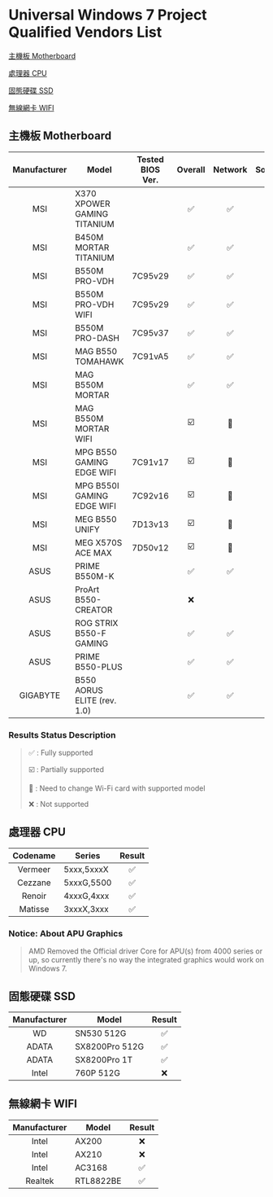# Universal Windows 7 Project Qualified Vendors List


[主機板 Motherboard](#motherboard)

[處理器 CPU](#cpu)

[固態硬碟 SSD](#ssd)

[無線網卡 WIFI](#wifi)


<a name="motherboard"/>

## 主機板 Motherboard

| Manufacturer | Model | Tested BIOS Ver. | Overall | Network | Sound |
| :---: | --- | :---: | :---: | :---: | :---: |
| MSI | X370 XPOWER GAMING TITANIUM |  | ✅ | ✅ | ✅ |
| MSI | B450M MORTAR TITANIUM |  | ✅ | ✅ | ✅ |
| MSI | B550M PRO-VDH | 7C95v29 | ✅ | ✅ | ✅ |
| MSI | B550M PRO-VDH WIFI | 7C95v29 | ✅ | ✅ | ✅ |
| MSI | B550M PRO-DASH | 7C95v37 | ✅ | ✅ | ✅ |
| MSI | MAG B550 TOMAHAWK | 7C91vA5 | ✅ | ✅ | ✅ |
| MSI | MAG B550M MORTAR |  | ✅ | ✅ | ✅ |
| MSI | MAG B550M MORTAR WIFI |  | ☑️ |📶 | ✅ |
| MSI | MPG B550 GAMING EDGE WIFI | 7C91v17 | ☑️ |📶 | ✅ |
| MSI | MPG B550I GAMING EDGE WIFI | 7C92v16 | ☑️ |📶 | ✅ |
| MSI | MEG B550 UNIFY | 7D13v13 | ☑️ |📶 | ✅ |
| MSI | MEG X570S ACE MAX | 7D50v12 | ☑️ |📶 | ✅ |
| ASUS | PRIME B550M-K |  | ✅ | ✅ | ✅ |
| ASUS | ProArt B550-CREATOR |  | ❌ |  |  |
| ASUS | ROG STRIX B550-F GAMING |  | ✅ | ✅ | ✅ |
| ASUS | PRIME B550-PLUS |  | ✅ | ✅ | ✅ |
| GIGABYTE | B550 AORUS ELITE (rev. 1.0) |  | ✅ | ✅ | ✅ |

### Results Status Description
> ✅ : Fully supported
> 
> ☑️ : Partially supported
> 
>📶 : Need to change Wi-Fi card with supported model
> 
>❌ : Not supported




<a name="cpu"/>

## 處理器 CPU

| Codename | Series | Result |
| :---: | --- | :---: |
| Vermeer | 5xxx,5xxxX | ✅ |
| Cezzane | 5xxxG,5500 | ✅ |
| Renoir | 4xxxG,4xxx | ✅ |
| Matisse | 3xxxX,3xxx | ✅ |

### Notice: About APU Graphics 
> AMD Removed the Official driver Core for APU(s) from 4000 series or up, so currently there's no way the integrated graphics would work on Windows 7.




<a name="ssd"/>

## 固態硬碟 SSD

| Manufacturer | Model | Result |
| :---: | --- | :---: |
| WD | SN530 512G | ✅ |
| ADATA | SX8200Pro 512G | ✅ |
| ADATA | SX8200Pro 1T | ✅ |
| Intel | 760P 512G | ❌ |



<a name="wifi"/>

## 無線網卡 WIFI

| Manufacturer | Model | Result |
| :---: | --- | :---: |
| Intel | AX200 | ❌ |
| Intel | AX210 | ❌ |
| Intel | AC3168 | ✅ |
| Realtek | RTL8822BE | ✅ |
